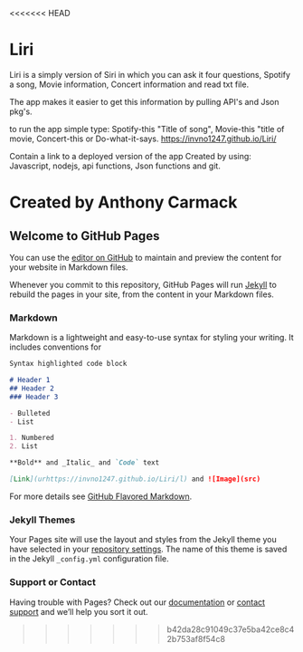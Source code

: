 <<<<<<< HEAD
# Liri

Liri is a simply version of Siri in which you can ask it four questions, Spotify a song, Movie information, Concert information and read txt file.

The app makes it easier to get this information by pulling API's and Json pkg's.

to run the app simple type: Spotify-this "Title of song", Movie-this "title of movie, Concert-this or Do-what-it-says.
https://invno1247.github.io/Liri/

Contain a link to a deployed version of the app
Created by using: Javascript, nodejs, api functions, Json functions and git.

Created by Anthony Carmack
=======
## Welcome to GitHub Pages

You can use the [editor on GitHub](https://github.com/InvNO1247/Liri/edit/master/README.md) to maintain and preview the content for your website in Markdown files.

Whenever you commit to this repository, GitHub Pages will run [Jekyll](https://jekyllrb.com/) to rebuild the pages in your site, from the content in your Markdown files.

### Markdown

Markdown is a lightweight and easy-to-use syntax for styling your writing. It includes conventions for

```markdown
Syntax highlighted code block

# Header 1
## Header 2
### Header 3

- Bulleted
- List

1. Numbered
2. List

**Bold** and _Italic_ and `Code` text

[Link](urhttps://invno1247.github.io/Liri/l) and ![Image](src)
```

For more details see [GitHub Flavored Markdown](https://guides.github.com/features/mastering-markdown/).

### Jekyll Themes

Your Pages site will use the layout and styles from the Jekyll theme you have selected in your [repository settings](https://github.com/InvNO1247/Liri/settings). The name of this theme is saved in the Jekyll `_config.yml` configuration file.

### Support or Contact

Having trouble with Pages? Check out our [documentation](https://help.github.com/categories/github-pages-basics/) or [contact support](https://github.com/contact) and we’ll help you sort it out.
>>>>>>> b42da28c91049c37e5ba42ce8c42b753af8f54c8
